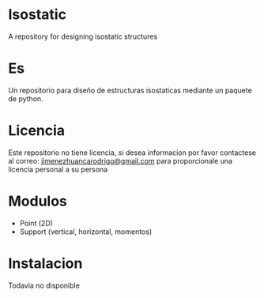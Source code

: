 # Isostatic
A repository for designing isostatic structures

# Es
Un repositorio para diseño de estructuras isostaticas mediante un paquete de python. 

# Licencia
Este repositorio no tiene licencia, si desea informacion por favor contactese al correo: jimenezhuancarodrigo@gmail.com para proporcionale una licencia personal a su persona

# Modulos
- Point (2D)
- Support (vertical, horizontal, momentos)

# Instalacion
Todavia no disponible
